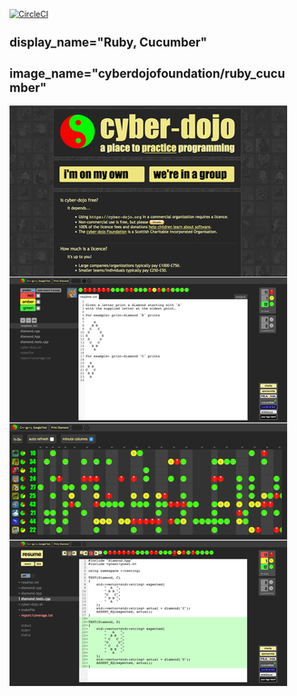 [![CircleCI](https://circleci.com/gh/cyber-dojo-languages/ruby-cucumber.svg?style=svg)](https://circleci.com/gh/cyber-dojo-languages/ruby-cucumber)

## display_name="Ruby, Cucumber"
## image_name="cyberdojofoundation/ruby_cucumber"

![cyber-dojo.org home page](https://github.com/cyber-dojo/cyber-dojo/blob/master/shared/home_page_snapshot.png)